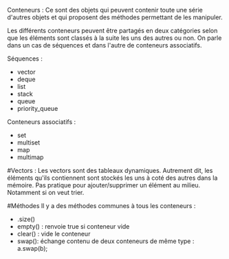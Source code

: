Conteneurs : Ce sont des objets qui peuvent contenir toute une série d'autres objets et qui proposent des méthodes permettant de les manipuler.

Les différents conteneurs peuvent être partagés en deux catégories selon que les éléments sont classés à la suite les uns des autres ou non. On parle dans un cas de séquences et dans l'autre de conteneurs associatifs.

Séquences :
- vector
- deque
- list
- stack
- queue
- priority_queue

Conteneurs associatifs :
- set
- multiset
- map
- multimap

#Vectors : Les vectors sont des tableaux dynamiques. Autrement dit, les éléments qu'ils contiennent sont stockés les uns à coté des autres dans la mémoire. Pas pratique pour ajouter/supprimer un élément au milieu. Notamment si on veut trier.

#Méthodes
Il y a des méthodes communes à tous les conteneurs :
- .size()
- empty() : renvoie true si conteneur vide
- clear() : vide le conteneur
- swap(): échange contenu de deux conteneurs de même type : a.swap(b);

